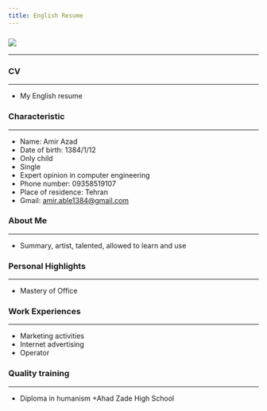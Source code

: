 ```yaml
---
title: English Resume
---
```


### <img src="https://avatars.githubusercontent.com/u/114760204?v=4">

---

### CV

---

+ My English resume

### Characteristic

---

+ Name: Amir Azad
+ Date of birth: 1384/1/12
+ Only child
+ Single
+ Expert opinion in computer engineering
+ Phone number: 09358519107
+ Place of residence: Tehran 
+ Gmail: amir.able1384@gmail.com



### About Me

---

+ Summary, artist, talented, allowed to learn and use

 
### Personal Highlights

---

+ Mastery of Office

### Work Experiences

---

+ Marketing activities
+ Internet advertising
+ Operator
  
### Quality training

---
+ Diploma in humanism
+Ahad Zade High School
  

 
